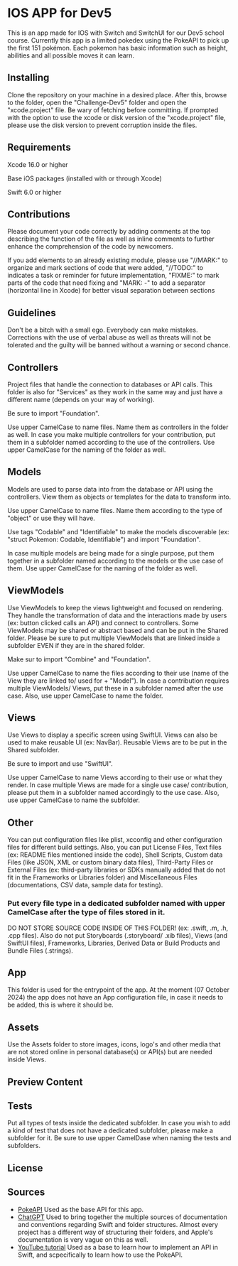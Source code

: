 # IOS APP for Dev5

This is an app made for IOS with Switch and SwitchUI for our Dev5 school course. Currently this app is a limited pokedex using the PokeAPI to pick up the first 151 pokémon. Each pokemon has basic information such as height, abilities and all possible moves it can learn.

## Installing

Clone the repository on your machine in a desired place. After this, browse to the folder, open the "Challenge-Dev5" folder and open the "xcode.project" file. Be wary of fetching before committing. If prompted with the option to use the xcode or disk version of the "xcode.project" file, please use the disk version to prevent corruption inside the files.

## Requirements

Xcode 16.0 or higher

Base iOS packages (installed with or through Xcode)

Swift 6.0 or higher

## Contributions

Please document your code correctly by adding comments at the top describing the function of the file as well as inline comments to further enhance the comprehension of the code by newcomers.

If you add elements to an already existing module, please use "//MARK:" to organize and mark sections of code that were added, "//TODO:" to indicates a task or reminder for future implementation, "FIXME:" to mark parts of the code that need fixing and "MARK: -" to add a separator (horizontal line in Xcode) for better visual separation between sections

## Guidelines

Don't be a bitch with a small ego. Everybody can make mistakes. Corrections with the use of verbal abuse as well as threats will not be tolerated and the guilty will be banned without a warning or second chance.

## Controllers

Project files that handle the connection to databases or API calls. This folder is also for "Services" as they work in the same way and just have a different name (depends on your way of working).

Be sure to import "Foundation".

Use  upper CamelCase to name files. Name them as controllers in the folder as well. In case you make multiple controllers for your contribution, put them in a subfolder named according to the use of the controllers. Use upper CamelCase for the naming of the folder as well.

## Models

Models are used to parse data into from the database or API using the controllers. View them as objects or templates for the data to transform into.

Use upper CamelCase to name files. Name them according to the type of "object" or use they will have.

Use tags "Codable" and "Identifiable" to make the models discoverable (ex: "struct Pokemon: Codable, Identifiable") and import "Foundation".

In case multiple models are being made for a single purpose, put them together in a subfolder named according to the models or the use case of them. Use upper CamelCase for the naming of the folder as well.

## ViewModels

Use ViewModels to keep the views lightweight and focused on rendering. They handle the transformation of data and the interactions made by users (ex: button clicked calls an API) and connect to controllers. Some ViewModels may be shared or abstract based and can be put in the Shared folder. Please be sure to put multiple ViewModels that are linked inside a subfolder EVEN if they are in the shared folder.

Make sur to import "Combine" and "Foundation".

Use upper CamelCase to name the files according to their use (name of the View they are linked to/ used for + "Model"). In case a contribution requires multiple ViewModels/ Views, put these in a subfolder named after the use case. Also, use upper CamelCase to name the folder.

## Views

Use Views to display a specific screen using SwiftUI. Views can also be used to make reusable UI (ex: NavBar). Reusable Views are to be put in the Shared subfolder.

Be sure to import and use "SwiftUI".

Use upper CamelCase to name Views according to their use or what they render. In case multiple Views are made for a single use case/ contribution, please put them in a subfolder named accordingly to the use case. Also, use upper CamelCase to name the subfolder.

## Other

You can put configuration files like plist, xcconfig and other configuration files for different build settings. Also, you can put License Files, Text files (ex: README files mentioned inside the code), Shell Scripts, Custom data Files (like JSON, XML or custom binary data files), Third-Party Files or External Files (ex: third-party libraries or SDKs manually added that do not fit in the Frameworks or Libraries folder) and Miscellaneous Files (documentations, CSV data, sample data for testing).

### Put every file type in a dedicated subfolder named with upper CamelCase after the type of files stored in it.

DO NOT STORE SOURCE CODE INSIDE OF THIS FOLDER! (ex: .swift, .m, .h, .cpp files). Also do not put Storyboards (.storyboard/ .xib files), Views (and SwiftUI files), Frameworks, Libraries, Derived Data or Build Products and Bundle Files (.strings).

## App

This folder is used for the entrypoint of the app. At the moment (07 October 2024) the app does not have an App configuration file, in case it needs to be added, this is where it should be.

## Assets

Use the Assets folder to store images, icons, logo's and other media that are not stored online in personal database(s) or API(s) but are needed inside Views.

## Preview Content

## Tests

Put all types of tests inside the dedicated subfolder. In case you wish to add a kind of test that does not have a dedicated subfolder, please make a subfolder for it. Be sure to use upper CamelDase when naming the tests and subfolders.

## License



## Sources 

- [PokeAPI](https://pokeapi.co) Used as the base API for this app.
- [ChatGPT](https://chatgpt.com/share/6702760f-c5cc-8002-84bf-c1e4e435b949) Used to bring together the multiple sources of documentation and conventions regarding Swift and folder structures. Almost every project has a different way of structuring their folders, and Apple's documentation is very vague on this as well.
- [YouTube tutorial](https://www.youtube.com/watch?v=DUkZv80F5lU) Used as a base to learn how to implement an API in Swift, and scpecifically to learn how to use the PokeAPI.
